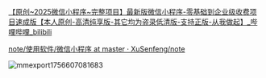 [【原创~2025微信小程序~完整项目】最新版微信小程序-零基础到企业级收费项目速成版【本人原创-高清纯享版-其它均为盗录低清版-支持正版-从我做起】_哔哩哔哩_bilibili](https://www.bilibili.com/video/BV1WgQdYNERe/?spm_id_from=333.1387.homepage.video_card.click)

[note/使用软件/微信小程序 at master · XuSenfeng/note](https://github.com/XuSenfeng/note/tree/master/使用软件/微信小程序)



![mmexport1756607081683](https://picture-01-1316374204.cos.ap-beijing.myqcloud.com/lenovo-picture/202509101607750.jpg)